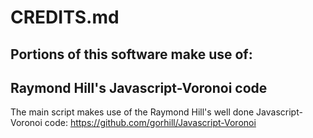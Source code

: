 # CREDITS.md

## Portions of this software make use of:

## Raymond Hill's Javascript-Voronoi code

The main script makes use of the Raymond Hill's well done Javascript-Voronoi code:
https://github.com/gorhill/Javascript-Voronoi
